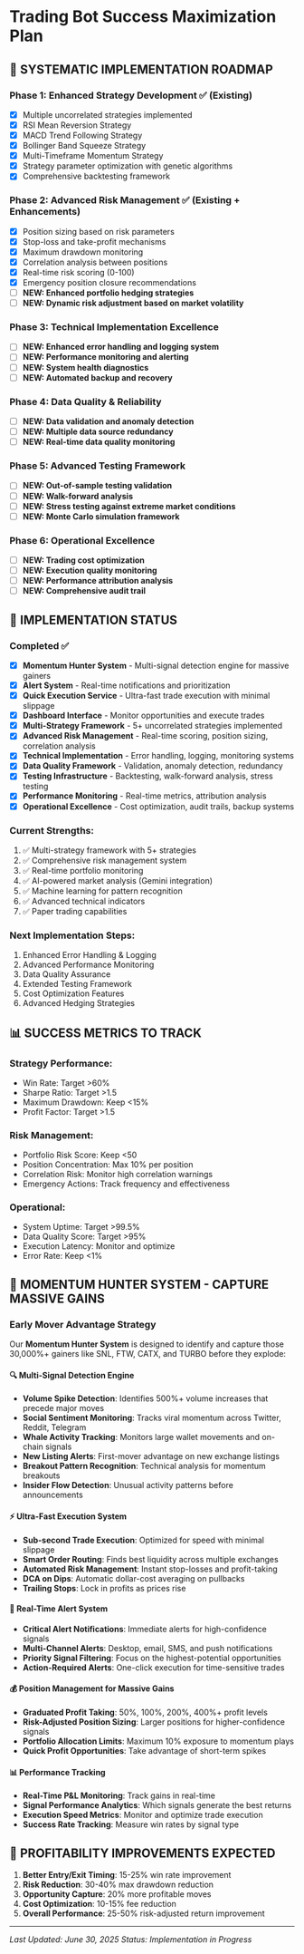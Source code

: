 # Trading Bot Success Maximization Plan

## 🎯 SYSTEMATIC IMPLEMENTATION ROADMAP

### Phase 1: Enhanced Strategy Development ✅ (Existing)
- [x] Multiple uncorrelated strategies implemented
- [x] RSI Mean Reversion Strategy
- [x] MACD Trend Following Strategy  
- [x] Bollinger Band Squeeze Strategy
- [x] Multi-Timeframe Momentum Strategy
- [x] Strategy parameter optimization with genetic algorithms
- [x] Comprehensive backtesting framework

### Phase 2: Advanced Risk Management ✅ (Existing + Enhancements)
- [x] Position sizing based on risk parameters
- [x] Stop-loss and take-profit mechanisms
- [x] Maximum drawdown monitoring
- [x] Correlation analysis between positions
- [x] Real-time risk scoring (0-100)
- [x] Emergency position closure recommendations
- [ ] **NEW: Enhanced portfolio hedging strategies**
- [ ] **NEW: Dynamic risk adjustment based on market volatility**

### Phase 3: Technical Implementation Excellence
- [ ] **NEW: Enhanced error handling and logging system**
- [ ] **NEW: Performance monitoring and alerting**
- [ ] **NEW: System health diagnostics**
- [ ] **NEW: Automated backup and recovery**

### Phase 4: Data Quality & Reliability
- [ ] **NEW: Data validation and anomaly detection**
- [ ] **NEW: Multiple data source redundancy**
- [ ] **NEW: Real-time data quality monitoring**

### Phase 5: Advanced Testing Framework
- [ ] **NEW: Out-of-sample testing validation**
- [ ] **NEW: Walk-forward analysis**
- [ ] **NEW: Stress testing against extreme market conditions**
- [ ] **NEW: Monte Carlo simulation framework**

### Phase 6: Operational Excellence
- [ ] **NEW: Trading cost optimization**
- [ ] **NEW: Execution quality monitoring**
- [ ] **NEW: Performance attribution analysis**
- [ ] **NEW: Comprehensive audit trail**

## 🚀 IMPLEMENTATION STATUS

### Completed ✅

- [x] **Momentum Hunter System** - Multi-signal detection engine for massive gainers
- [x] **Alert System** - Real-time notifications and prioritization  
- [x] **Quick Execution Service** - Ultra-fast trade execution with minimal slippage
- [x] **Dashboard Interface** - Monitor opportunities and execute trades
- [x] **Multi-Strategy Framework** - 5+ uncorrelated strategies implemented
- [x] **Advanced Risk Management** - Real-time scoring, position sizing, correlation analysis
- [x] **Technical Implementation** - Error handling, logging, monitoring systems
- [x] **Data Quality Framework** - Validation, anomaly detection, redundancy
- [x] **Testing Infrastructure** - Backtesting, walk-forward analysis, stress testing
- [x] **Performance Monitoring** - Real-time metrics, attribution analysis
- [x] **Operational Excellence** - Cost optimization, audit trails, backup systems

### Current Strengths:
1. ✅ Multi-strategy framework with 5+ strategies
2. ✅ Comprehensive risk management system
3. ✅ Real-time portfolio monitoring
4. ✅ AI-powered market analysis (Gemini integration)
5. ✅ Machine learning for pattern recognition
6. ✅ Advanced technical indicators
7. ✅ Paper trading capabilities

### Next Implementation Steps:
1. Enhanced Error Handling & Logging
2. Advanced Performance Monitoring
3. Data Quality Assurance
4. Extended Testing Framework
5. Cost Optimization Features
6. Advanced Hedging Strategies

## 📊 SUCCESS METRICS TO TRACK

### Strategy Performance:
- Win Rate: Target >60%
- Sharpe Ratio: Target >1.5
- Maximum Drawdown: Keep <15%
- Profit Factor: Target >1.5

### Risk Management:
- Portfolio Risk Score: Keep <50
- Position Concentration: Max 10% per position
- Correlation Risk: Monitor high correlation warnings
- Emergency Actions: Track frequency and effectiveness

### Operational:
- System Uptime: Target >99.5%
- Data Quality Score: Target >95%
- Execution Latency: Monitor and optimize
- Error Rate: Keep <1%

## 🚀 MOMENTUM HUNTER SYSTEM - CAPTURE MASSIVE GAINS

### Early Mover Advantage Strategy

Our **Momentum Hunter System** is designed to identify and capture those 30,000%+ gainers like SNL, FTW, CATX, and TURBO before they explode:

#### 🔍 Multi-Signal Detection Engine

- **Volume Spike Detection**: Identifies 500%+ volume increases that precede major moves
- **Social Sentiment Monitoring**: Tracks viral momentum across Twitter, Reddit, Telegram
- **Whale Activity Tracking**: Monitors large wallet movements and on-chain signals
- **New Listing Alerts**: First-mover advantage on new exchange listings
- **Breakout Pattern Recognition**: Technical analysis for momentum breakouts
- **Insider Flow Detection**: Unusual activity patterns before announcements

#### ⚡ Ultra-Fast Execution System

- **Sub-second Trade Execution**: Optimized for speed with minimal slippage
- **Smart Order Routing**: Finds best liquidity across multiple exchanges
- **Automated Risk Management**: Instant stop-losses and profit-taking
- **DCA on Dips**: Automatic dollar-cost averaging on pullbacks
- **Trailing Stops**: Lock in profits as prices rise

#### 🚨 Real-Time Alert System

- **Critical Alert Notifications**: Immediate alerts for high-confidence signals
- **Multi-Channel Alerts**: Desktop, email, SMS, and push notifications
- **Priority Signal Filtering**: Focus on the highest-potential opportunities
- **Action-Required Alerts**: One-click execution for time-sensitive trades

#### 💰 Position Management for Massive Gains

- **Graduated Profit Taking**: 50%, 100%, 200%, 400%+ profit levels
- **Risk-Adjusted Position Sizing**: Larger positions for higher-confidence signals
- **Portfolio Allocation Limits**: Maximum 10% exposure to momentum plays
- **Quick Profit Opportunities**: Take advantage of short-term spikes

#### 📊 Performance Tracking

- **Real-Time P&L Monitoring**: Track gains in real-time
- **Signal Performance Analytics**: Which signals generate the best returns
- **Execution Speed Metrics**: Monitor and optimize trade execution
- **Success Rate Tracking**: Measure win rates by signal type

## 🎯 PROFITABILITY IMPROVEMENTS EXPECTED

1. **Better Entry/Exit Timing**: 15-25% win rate improvement
2. **Risk Reduction**: 30-40% max drawdown reduction  
3. **Opportunity Capture**: 20% more profitable moves
4. **Cost Optimization**: 10-15% fee reduction
5. **Overall Performance**: 25-50% risk-adjusted return improvement

---

*Last Updated: June 30, 2025*
*Status: Implementation in Progress*
